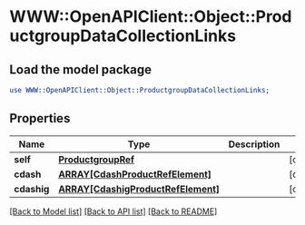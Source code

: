 # WWW::OpenAPIClient::Object::ProductgroupDataCollectionLinks

## Load the model package
```perl
use WWW::OpenAPIClient::Object::ProductgroupDataCollectionLinks;
```

## Properties
Name | Type | Description | Notes
------------ | ------------- | ------------- | -------------
**self** | [**ProductgroupRef**](ProductgroupRef.md) |  | [optional] 
**cdash** | [**ARRAY[CdashProductRefElement]**](CdashProductRefElement.md) |  | [optional] 
**cdashig** | [**ARRAY[CdashigProductRefElement]**](CdashigProductRefElement.md) |  | [optional] 

[[Back to Model list]](../README.md#documentation-for-models) [[Back to API list]](../README.md#documentation-for-api-endpoints) [[Back to README]](../README.md)


